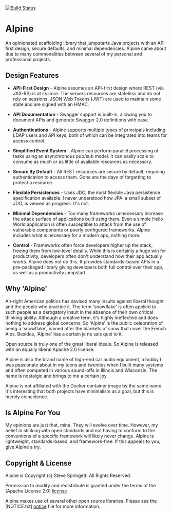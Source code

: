[![Build Status](https://travis-ci.org/stevespringett/alpine.svg?branch=3.0-dev)](https://travis-ci.org/stevespringett/alpine)

Alpine
=========

An opinionated scaffolding library that jumpstarts Java projects with an 
API-first design, secure defaults, and minimal dependencies. Alpine came 
about due to many commonalities between several of my personal and 
professional projects.

Design Features
-

* **API-First Design** - 
Alpine assumes an API-first design where REST (via JAX-RS) is
at its core. The servers resources are stateless and do not rely
on sessions. JSON Web Tokens (JWT) are used to maintain some state
and are signed with an HMAC.

* **API Documentation** - 
Swagger support is built-in, allowing you to document APIs and generate
Swagger 2.0 definitions with ease.

* **Authentications** - 
Alpine supports multiple types of principals including LDAP users and 
API keys, both of which can be integrated into teams for access control.

* **Simplified Event System** - 
Alpine can perform parallel processing of tasks using an asynchronous
pub/sub model. It can easily scale to consume as much or as little of 
available resources as necessary.

* **Secure By Default** - 
All REST resources are secure by default, requiring authentication to 
access them. Gone are the days of forgetting to protect a resource. 

* **Flexible Persistences** - 
Uses JDO, the most flexible Java persistence specification available. I 
never understood how JPA, a small subset of JDO, is viewed as progress.
It's not.

* **Minimal Dependencies** - 
Too many frameworks unnecessary increase the attack surface of applications 
built using them. Even a simple Hello World application is often susceptible 
to attack from the use of vulnerable components or poorly configured 
frameworks. Alpine includes what is necessary for a modern app, nothing more.

* **Control** - 
Frameworks often force developers higher up the stack, freeing them from
low-level details. While this is certainly a huge win for productivity, 
developers often don't understand how their app actually works. Alpine 
does not do this. It provides standards-based APIs in a pre-packaged 
library giving developers both full control over their app, as well as a
productivity jumpstart.

Why 'Alpine'
-
Alt-right American politics has devised many insults against liberal thought
and the people who practice it. The term 'snowflake' is often applied to 
such people as a derogatory insult in the absence of their own critical 
thinking ability. Although a creative term, it's highly ineffective and
does nothing to address global concerns. So 'Alpine' is the public celebration
of being a 'snowflake', named after the blankets of snow that cover the French
Alps. Besides, 'Alpine' has a certain je ne sais quoi to it.

Open source is truly one of the great liberal ideals. So Alpine is released
with an equally liberal Apache 2.0 license.

Alpine is also the brand name of high-end car audio equipment, a hobby I was
passionate about in my teens and twenties when I built many systems and often
competed in various sound-offs in Illinois and Wisconsin. The name is nostalgic
and brings to me a certain joy.

Alpine is not affiliated with the Docker container image by the same name. It's
interesting that both projects have minimalism as a goal, but this is merely
coincidence.

Is Alpine For You
-
My opinions are just that, mine. They will evolve over time. However, my belief
in sticking with open standards and not having to conform to the conventions of
a specific framework will likely never change. Alpine is lightweight, 
standards-based, and framework-free. If this appeals to you, give Alpine a try. 


Copyright & License
-

Alpine is Copyright (c) Steve Springett. All Rights Reserved.

Permission to modify and redistribute is granted under the terms of the 
[Apache License 2.0] [license]

Alpine makes use of several other open source libraries. Please see
the [NOTICE.txt] [notice] file for more information.

  [GitHub Wiki]: https://github.com/stevespringett/alpine/wiki
  [license]: https://github.com/stevespringett/alpine/blob/master/LICENSE.txt
  [notice]: https://github.com/stevespringett/alpine/blob/master/NOTICE.txt
